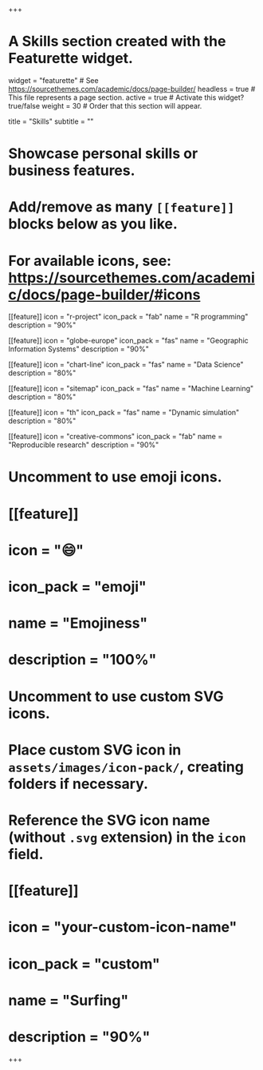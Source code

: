 +++
# A Skills section created with the Featurette widget.
widget = "featurette"  # See https://sourcethemes.com/academic/docs/page-builder/
headless = true  # This file represents a page section.
active = true  # Activate this widget? true/false
weight = 30  # Order that this section will appear.

title = "Skills"
subtitle = ""

# Showcase personal skills or business features.
# 
# Add/remove as many `[[feature]]` blocks below as you like.
# 
# For available icons, see: https://sourcethemes.com/academic/docs/page-builder/#icons

[[feature]]
  icon = "r-project"
  icon_pack = "fab"
  name = "R programming"
  description = "90%"
  
[[feature]]
  icon = "globe-europe"
  icon_pack = "fas"
  name = "Geographic Information Systems"
  description = "90%"
  
[[feature]]
  icon = "chart-line"
  icon_pack = "fas"
  name = "Data Science"
  description = "80%"  
  
[[feature]]
  icon = "sitemap"
  icon_pack = "fas"
  name = "Machine Learning"
  description = "80%"
  
[[feature]]
  icon = "th"
  icon_pack = "fas"
  name = "Dynamic simulation"
  description = "80%"  
  
[[feature]]
  icon = "creative-commons"
  icon_pack = "fab"
  name = "Reproducible research"
  description = "90%"  
  
  

  


# Uncomment to use emoji icons.
# [[feature]]
#  icon = ":smile:"
#  icon_pack = "emoji"
#  name = "Emojiness"
#  description = "100%"  

# Uncomment to use custom SVG icons.
# Place custom SVG icon in `assets/images/icon-pack/`, creating folders if necessary.
# Reference the SVG icon name (without `.svg` extension) in the `icon` field.
# [[feature]]
#  icon = "your-custom-icon-name"
#  icon_pack = "custom"
#  name = "Surfing"
#  description = "90%"

+++
